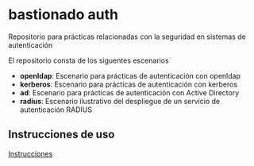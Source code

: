 # bastionado auth
Repositorio para prácticas relacionadas con la seguridad en sistemas de autenticación

El repositorio consta de los siguentes escenarios

* **openldap**: Escenario para prácticas de autenticación con openldap
* **kerberos**: Escenario para prácticas de autenticación con kerberos
* **ad**: Escenario para prácticas de autenticación con Active Directory
* **radius**: Escenario ilustrativo del despliegue de un servicio de autenticación RADIUS

## Instrucciones de uso

[Instrucciones](https://javierfp-isc.github.io/bastionado/)
